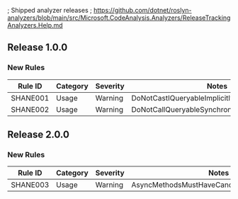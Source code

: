 ; Shipped analyzer releases
; https://github.com/dotnet/roslyn-analyzers/blob/main/src/Microsoft.CodeAnalysis.Analyzers/ReleaseTrackingAnalyzers.Help.md

## Release 1.0.0

### New Rules

Rule ID | Category | Severity | Notes
--------|----------|----------|--------------------
SHANE001 | Usage | Warning | DoNotCastIQueryableImplicitlyAnalyzer
SHANE002 | Usage | Warning | DoNotCallQueryableSynchronousMethodsAnalyzer

## Release 2.0.0

### New Rules

Rule ID | Category | Severity | Notes
--------|----------|----------|--------------------
SHANE003 | Usage | Warning | AsyncMethodsMustHaveCancellationTokenAnalyzer
